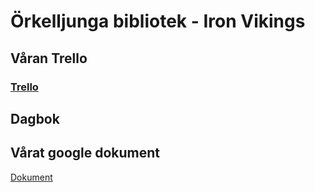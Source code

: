 # Örkelljunga bibliotek - Iron Vikings


## Våran Trello

### [Trello](https://trello.com/b/vMdYu8fw/ironvikings)


## Dagbok




## Vårat google dokument
[Dokument](https://docs.google.com/document/d/1aVRjN0pHVLcREB2GtDlpPt4brY6-rPQ-WKAyhdoB7qs/edit?usp=sharing)



